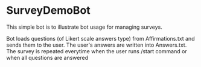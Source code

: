 # SurveyDemoBot

This simple bot is to illustrate bot usage for managing surveys.

Bot loads questions (of Likert scale answers type) from Affirmations.txt and sends them to the user. The user's answers are written into Answers.txt. The survey is repeated everytime when the user runs /start command or when all questions are answered
